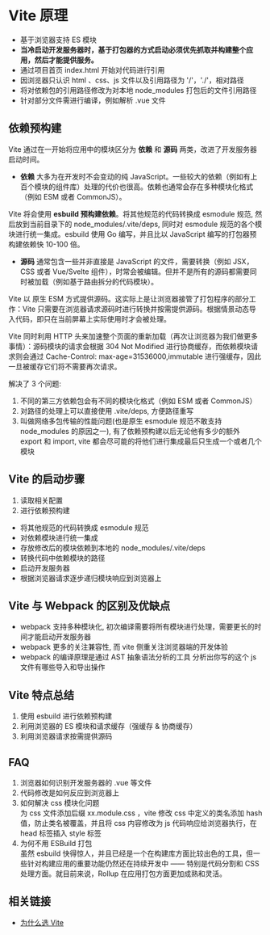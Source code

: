 # Vite 原理

- 基于浏览器支持 ES 模块
- **当冷启动开发服务器时，基于打包器的方式启动必须优先抓取并构建整个应用，然后才能提供服务。**
- 通过项目首页 index.html 开始对代码进行引用
- 因浏览器只认识 html 、css、js 文件以及引用路径为 '/'，'./'，相对路径
- 将对依赖包的引用路径修改为对本地 node_modules 打包后的文件引用路径
- 针对部分文件需进行编译，例如解析 .vue 文件

## 依赖预构建

Vite 通过在一开始将应用中的模块区分为 **依赖** 和 **源码** 两类，改进了开发服务器启动时间。

- **依赖** 大多为在开发时不会变动的纯 JavaScript。一些较大的依赖（例如有上百个模块的组件库）处理的代价也很高。依赖也通常会存在多种模块化格式（例如 ESM 或者 CommonJS）。

Vite 将会使用 **esbuild 预构建依赖**。将其他规范的代码转换成 esmodule 规范, 然后放到当前目录下的 node_modules/.vite/deps, 同时对 esmodule 规范的各个模块进行统一集成。esbuild 使用 Go 编写，并且比以 JavaScript 编写的打包器预构建依赖快 10-100 倍。

- **源码** 通常包含一些并非直接是 JavaScript 的文件，需要转换（例如 JSX，CSS 或者 Vue/Svelte 组件），时常会被编辑。但并不是所有的源码都需要同时被加载（例如基于路由拆分的代码模块）。

Vite 以 原生 ESM 方式提供源码。这实际上是让浏览器接管了打包程序的部分工作：Vite 只需要在浏览器请求源码时进行转换并按需提供源码。根据情景动态导入代码，即只在当前屏幕上实际使用时才会被处理。

Vite 同时利用 HTTP 头来加速整个页面的重新加载（再次让浏览器为我们做更多事情）：源码模块的请求会根据 304 Not Modified 进行协商缓存，而依赖模块请求则会通过 Cache-Control: max-age=31536000,immutable 进行强缓存，因此一旦被缓存它们将不需要再次请求。

解决了 3 个问题:

1. 不同的第三方依赖包会有不同的模块化格式（例如 ESM 或者 CommonJS）
2. 对路径的处理上可以直接使用 .vite/deps, 方便路径重写
3. 叫做网络多包传输的性能问题(也是原生 esmodule 规范不敢支持 node_modules 的原因之一), 有了依赖预构建以后无论他有多少的额外 export 和 import, vite 都会尽可能的将他们进行集成最后只生成一个或者几个模块

## Vite 的启动步骤

1. 读取相关配置
2. 进行依赖预构建

- 将其他规范的代码转换成 esmodule 规范
- 对依赖模块进行统一集成
- 存放修改后的模块依赖到本地的 node_modules/.vite/deps
- 转换代码中依赖模块的路径
- 启动开发服务器
- 根据浏览器请求逐步递归模块响应到浏览器上

## Vite 与 Webpack 的区别及优缺点

- webpack 支持多种模块化, 初次编译需要将所有模块进行处理，需要更长的时间才能启动开发服务器
- webpack 更多的关注兼容性, 而 vite 侧重关注浏览器端的开发体验
- webpack 的编译原理是通过 AST 抽象语法分析的工具 分析出你写的这个 js 文件有哪些导入和导出操作

## Vite 特点总结

1. 使用 esbuild 进行依赖预构建
2. 利用浏览器的 ES 模块和请求缓存（强缓存 & 协商缓存）
3. 利用浏览器请求按需提供源码

## FAQ

1. 浏览器如何识别开发服务器的 .vue 等文件
2. 代码修改是如何反应到浏览器上
3. 如何解决 css 模块化问题  
   为 css 文件添加后缀 xx.module.css ，vite 修改 css 中定义的类名添加 hash 值，防止类名被覆盖，并且将 css 内容修改为 js 代码响应给浏览器执行，在 head 标签插入 style 标签
4. 为何不用 ESBuild 打包  
   虽然 esbuild 快得惊人，并且已经是一个在构建库方面比较出色的工具，但一些针对构建应用的重要功能仍然还在持续开发中 —— 特别是代码分割和 CSS 处理方面。就目前来说，Rollup 在应用打包方面更加成熟和灵活。

## 相关链接

- [为什么选 Vite](https://cn.vitejs.dev/guide/why.html)
